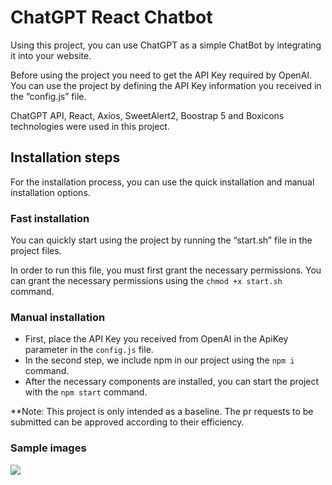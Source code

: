 # ChatGPT React Chatbot

Using this project, you can use ChatGPT as a simple ChatBot by integrating it into your website.

Before using the project you need to get the API Key required by OpenAI. You can use the project by defining the API Key information you received in the “config.js” file.

ChatGPT API, React, Axios, SweetAlert2, Boostrap 5 and Boxicons technologies were used in this project.

## Installation steps

For the installation process, you can use the quick installation and manual installation options.

### Fast installation

You can quickly start using the project by running the “start.sh” file in the project files.

In order to run this file, you must first grant the necessary permissions. You can grant the necessary permissions using the `chmod +x start.sh` command.

### Manual installation

- First, place the API Key you received from OpenAI in the ApiKey parameter in the `config.js` file.
- In the second step, we include npm in our project using the `npm i` command.
- After the necessary components are installed, you can start the project with the `npm start` command.

**Note: This project is only intended as a baseline. The pr requests to be submitted can be approved according to their efficiency.

### Sample images
<img src="https://i.ibb.co/m4zxkp7/Screenshot-2024-06-20-at-22-26-05.png">

